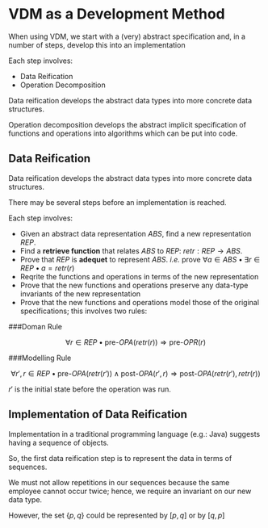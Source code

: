 VDM as a Development Method
===========================

When using VDM, we start with a (very) abstract specification and, in a number of steps, develop this into an implementation

Each step involves:

* Data Reification
* Operation Decomposition

Data reification develops the abstract data types into more concrete data structures.

Operation decomposition develops the abstract implicit specification of functions and operations into algorithms which can be put into code.


Data Reification
----------------

Data reification develops the abstract data types into more concrete data structures.

There may be several steps before an implementation is reached.

Each step involves:

* Given an abstract data representation $ABS$, find a new representation $REP$.
* Find a **retrieve function** that relates $ABS$ to $REP$: $retr : REP \rightarrow ABS$.
* Prove that $REP$ is **adequet** to represent $ABS$. *i.e.* prove $\forall a \in ABS \bullet \exists r \in REP  \bullet a = retr(r)$
* Reqrite the functions and operations in terms of the new representation
* Prove that the new functions and operations preserve any data-type invariants of the new representation
* Prove that the new functions and operations model those of the original specifications; this involves two rules:

###Doman Rule

$$ \forall r \in REP \bullet \text{pre-}OPA(retr(r)) \Rightarrow \text{pre-}OPR(r) $$

###Modelling Rule

$$ \forall r', r \in REP \bullet \text{pre-}OPA(retr(r')) \land \text{post-}OPA(r', r) \Rightarrow \text{post-}OPA(retr(r'),retr(r)) $$

$r'$ is the initial state before the operation was run.


Implementation of Data Reification
----------------------------------

Implementation in a traditional programming language (e.g.: Java) suggests having a sequence of objects.

So, the first data reification step is to represent the data in terms of sequences.

We must not allow repetitions in our sequences because the same employee cannot occur twice; hence, we require an invariant on our new data type.

However, the set $\left\{{p,q}\right\}$ could be represented by $\left[{p,q}\right]$ or by $\left[{q,p}\right]$


